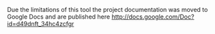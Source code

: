 Due the limitations of this tool the project documentation was moved to Google Docs and are published here http://docs.google.com/Doc?id=d49dnft_34hc4zcfgr